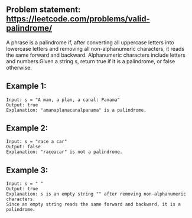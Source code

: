 
## Problem statement: https://leetcode.com/problems/valid-palindrome/
A phrase is a palindrome if, after converting all uppercase letters into lowercase letters and removing all non-alphanumeric characters, 
it reads the same forward and backward. Alphanumeric characters include letters and numbers.Given a string s, return true if it is a palindrome, or false otherwise.


## Example 1:

```
Input: s = "A man, a plan, a canal: Panama"
Output: true
Explanation: "amanaplanacanalpanama" is a palindrome.
```

## Example 2:

```
Input: s = "race a car"
Output: false
Explanation: "raceacar" is not a palindrome.
```


## Example 3:

```
Input: s = " "
Output: true
Explanation: s is an empty string "" after removing non-alphanumeric characters.
Since an empty string reads the same forward and backward, it is a palindrome.
```
